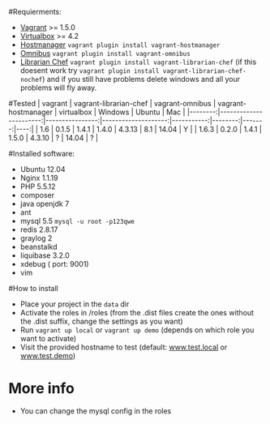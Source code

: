 #Requierments:
* [Vagrant](http://www.vagrantup.com/) >= 1.5.0
* [Virtualbox](https://www.virtualbox.org/) >= 4.2 
* [Hostmanager](https://github.com/smdahlen/vagrant-hostmanager) `vagrant plugin install vagrant-hostmanager`
* [Omnibus](https://github.com/schisamo/vagrant-omnibus) `vagrant plugin install vagrant-omnibus`
* [Librarian Chef](https://github.com/jimmycuadra/vagrant-librarian-chef) `vagrant plugin install vagrant-librarian-chef` (if this doesent work try `vagrant plugin install vagrant-librarian-chef-nochef`) and if you still have problems delete windows and all your problems will fly away.


#Tested 
| vagrant | vagrant-librarian-chef | vagrant-omnibus | vagrant-hostmanager | virtualbox | Windows | Ubuntu | Mac |
|--------:|-----------------------:|----------------:|--------------------:|-----------:|--------:|-------:|----:|
| 1.6     |        0.1.5           |     1.4.1       |       1.4.0         |  4.3.13    |    8.1  | 14.04  |  Y  |
| 1.6.3   |        0.2.0           |     1.4.1       |       1.5.0         |  4.3.10    |     ?   | 14.04  |  ?  |

#Installed software:
* Ubuntu 12.04
* Nginx 1.1.19
* PHP 5.5.12
* composer
* java openjdk 7
* ant
* mysql 5.5  `mysql -u root -p123qwe`
* redis 2.8.17
* graylog 2
* beanstalkd
* liquibase 3.2.0
* xdebug ( port: 9001)
* vim

#How to install
- Place your project in the `data` dir
- Activate the roles in /roles (from the .dist files create the ones without the .dist suffix, change the settings as you want)
- Run `vagrant up local` or `vagrant up demo` (depends on which role you want to activate) 
- Visit the provided hostname to test (default: www.test.local or www.test.demo)

# More info
- You can change the mysql config in the roles
